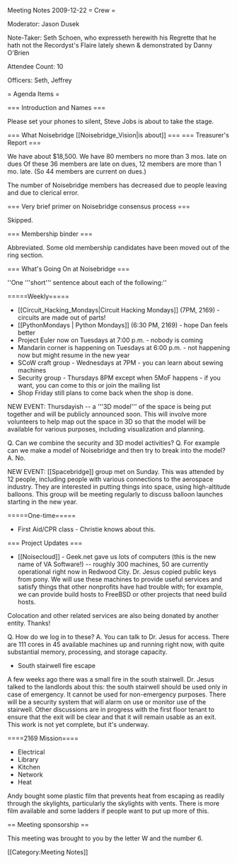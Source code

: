 Meeting Notes 2009-12-22 
 = Crew =

Moderator: Jason Dusek

Note-Taker: Seth Schoen, who expresseth herewith his Regrette that he hath not
the Recordyst's Flaire lately shewn &amp; demonstrated by Danny O'Brien

Attendee Count: 10

Officers: Seth, Jeffrey

= Agenda Items =

=== Introduction and Names ===

Please set your phones to silent, Steve Jobs is about to take the stage.

=== What Noisebridge [[Noisebridge_Vision|is about]] ===
=== Treasurer's Report ===

We have about $18,500.
We have 80 members no more than 3 mos. late on dues
Of these 36 members are late on dues, 12 members are more than 1 mo. late.
(So 44 members are current on dues.)

The number of Noisebridge members has decreased due to people leaving and
due to clerical error.

=== Very brief primer on Noisebridge consensus process ===

Skipped.

=== Membership binder ===

Abbreviated.  Some old membership candidates have been moved out of the
ring section.

=== What's Going On at Noisebridge ===

''One '''short''' sentence about each of the following:''

=====Weekly=====
* [[Circuit_Hacking_Mondays|Circuit Hacking Mondays]] (7PM, 2169) - circuits are made out of parts!
* [[PythonMondays | Python Mondays]] (6:30 PM, 2169) - hope Dan feels better
* Project Euler now on Tuesdays at 7:00 p.m. - nobody is coming
* Mandarin corner is happening on Tuesdays at 6:00 p.m. - not happening now but might resume in the new year
* SCoW craft group - Wednesdays at 7PM - you can learn about sewing machines
* Security group - Thursdays 8PM except when 5MoF happens - if you want, you can come to this or join the mailing list
* Shop Friday still plans to come back when the shop is done.

NEW EVENT: Thursdayish -- a '''3D model''' of the space is being
put together and will be publicly announced soon.  This will involve
more volunteers to help map out the space in 3D so that the model
will be available for various purposes, including visualization and
planning.

Q. Can we combine the security and 3D model activities?
Q. For example can we make a model of Noisebridge and then try to break
into the model?
A. No.

NEW EVENT: [[Spacebridge]] group met on Sunday.  This was attended by 12 people,
including people with various connections to the aerospace industry.
They are interested in putting things into space, using high-altitude
balloons.  This group will be meeting regularly to discuss balloon
launches starting in the new year.

=====One-time=====
* First Aid/CPR class - Christie knows about this.

=== Project Updates ===

* [[Noisecloud]] - Geek.net gave us lots of computers (this is the new name
of VA Software!) -- roughly 300 machines, 50 are currently operational
right now in Redwood City.  Dr. Jesus copied public keys from pony.  We will
use these machines to provide useful services and satisfy things that other
nonprofits have had trouble with; for example, we can provide build hosts
to FreeBSD or other projects that need build hosts.

Colocation and other related services are also being donated by another
entity.  Thanks!

Q. How do we log in to these?
A. You can talk to Dr. Jesus for access.  There are 111 cores in
45 available machines up and running right now, with quite substantial
memory, processing, and storage capacity.

* South stairwell fire escape

A few weeks ago there was a small fire in the south stairwell.  Dr. Jesus
talked to the landlords about this: the south stairwell should be used only
in case of emergency.  It cannot be used for non-emergency purposes.  There
will be a security system that will alarm on use or monitor use of the
stairwell.  Other discussions are in progress with the first floor tenant
to ensure that the exit will be clear and that it will remain usable as
an exit.  This work is not yet complete, but it's underway.

====2169 Mission====
* Electrical
* Library
* Kitchen
* Network
* Heat

Andy bought some plastic film that prevents heat from escaping as readily
through the skylights, particularly the skylights with vents.  There is
more film available and some ladders if people want to put up more of
this.

== Meeting sponsorship == 

This meeting was brought to you by the letter W and the number 6.

[[Category:Meeting Notes]]